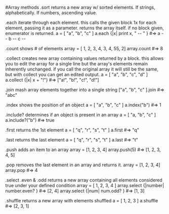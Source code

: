 #Array methods
.sort
returns a new array w/ sorted elements. If strings, alphabetically. If numbers, ascending value.


.each
 iterate through each element. this calls the given block 1x for each element, passing it as a parameter. returns the array itself. if no block given, enumerator is returned.
a = [ "a", "b", "c" ]
a.each {|x| print x, " -- " }
#=> a -- b -- c --

.count
shows # of elements
array = [ 1, 2, 3, 4, 3, 4, 55, 2]
array.count
#=> 8


.collect
creates new array containing values returned by a block. this allows you to edit the array for a single line but the array's elements remain inherently unchanged. if you call the original array it will still be the same, but with collect you can get an edited output.
a = [ "a", "b", "c", "d" ]
a.collect {|x| x + "!"}
#=> ["a!", "b!", "c!", "d!"]


.join
mash array elements together into a single string
["a", "b", "c" ].join
#=> "abc"


.index
shows the position of an object
a = [ "a", "b", "c" ]
a.index("b")
#=> 1


.include?
determines if an object is present in an array
a = [ "a, "b", "c" ]
a.include?("b")
#=> true


.first
returns the 1st element
a = [ "q", "r", "s", "t" ]
a.first
#=> "q"

.last
returns the last element
a = [ "q", "r", "s", "t" ]
a.last
#=> "t"

.push
adds an item to an array
array = [1, 2, 3, 4]
array.push(5)
#=> [1, 2, 3, 4, 5]

.pop
removes the last element in an array and returns it.
array = [1, 2, 3, 4]
array.pop
#=> 4


.select .even & .odd
returns a new array containing all elements considered true under your defined condition
array = [ 1, 2, 3, 4 ]
array.select {|number| number.even? }
#=> [2, 4]
array.select {|num| num.odd? }
#=> [1, 3]


.shuffle
returns a new array with elements shuffled
a = [ 1, 2, 3 ]
a.shuffle
#=> [2, 3, 1]
